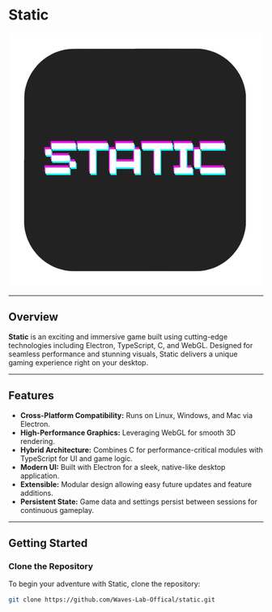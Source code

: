 # Static

![Project Logo](./icons/linux/icon.png)

---

## Overview

**Static** is an exciting and immersive game built using cutting-edge technologies including Electron, TypeScript, C, and WebGL. Designed for seamless performance and stunning visuals, Static delivers a unique gaming experience right on your desktop.

---

## Features

- **Cross-Platform Compatibility:** Runs on Linux, Windows, and Mac via Electron.
- **High-Performance Graphics:** Leveraging WebGL for smooth 3D rendering.
- **Hybrid Architecture:** Combines C for performance-critical modules with TypeScript for UI and game logic.
- **Modern UI:** Built with Electron for a sleek, native-like desktop application.
- **Extensible:** Modular design allowing easy future updates and feature additions.
- **Persistent State:** Game data and settings persist between sessions for continuous gameplay.

---

## Getting Started

### Clone the Repository

To begin your adventure with Static, clone the repository:

```bash
git clone https://github.com/Waves-Lab-Offical/static.git
